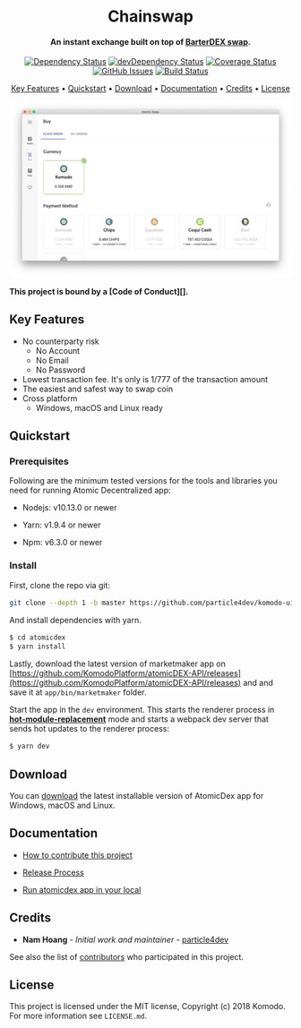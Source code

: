 <h1 align="center">
  Chainswap
  <br>
</h1>

<h4 align="center">An instant exchange built on top of <a href="https://komodoplatform.com/atomic-swaps/" target="_blank">BarterDEX swap</a>.</h4>

<div align="center">

[![Dependency Status](https://david-dm.org/particle4dev/komodo-ui-mono-repository.svg)](https://david-dm.org/particle4dev/komodo-ui-mono-repository)
[![devDependency Status](https://david-dm.org/particle4dev/komodo-ui-mono-repository/dev-status.svg)](https://david-dm.org/particle4dev/komodo-ui-mono-repository#info=devDependencies)
[![Coverage Status](https://coveralls.io/repos/github/particle4dev/komodo-ui-mono-repository/badge.svg)](https://coveralls.io/github/particle4dev/komodo-ui-mono-repository)
[![GitHub Issues](https://img.shields.io/github/issues/particle4dev/komodo-ui-mono-repository.svg)](https://github.com/particle4dev/komodo-ui-mono-repository/issues)
[![Build Status](https://travis-ci.com/particle4dev/komodo-ui-mono-repository.svg?branch=master)](https://travis-ci.com/particle4dev/komodo-ui-mono-repository)

</div>

<p align="center">
  <a href="#key-features">Key Features</a> •
  <a href="#quickstart">Quickstart</a> •
  <a href="#download">Download</a> •
  <a href="#documentation">Documentation</a> •
  <a href="#credits">Credits</a> •
  <a href="#license">License</a>
</p>

![screenshot](./docs/pictures/demo-dec-11-2018-15-54-48.png)

**This project is bound by a [Code of Conduct][].**

## Key Features

- No counterparty risk
  - No Account
  - No Email
  - No Password
- Lowest transaction fee. It's only is 1/777 of the transaction amount
- The easiest and safest way to swap coin
- Cross platform
  - Windows, macOS and Linux ready

## Quickstart

### Prerequisites

Following are the minimum tested versions for the tools and libraries you need for running Atomic Decentralized app:

- Nodejs: v10.13.0 or newer

- Yarn: v1.9.4 or newer

- Npm: v6.3.0 or newer

### Install

First, clone the repo via git:

```bash
git clone --depth 1 -b master https://github.com/particle4dev/komodo-ui-mono-repository.git
```

And install dependencies with yarn.

```bash
$ cd atomicdex
$ yarn install
```

Lastly, download the latest version of marketmaker app on [https://github.com/KomodoPlatform/atomicDEX-API/releases](https://github.com/KomodoPlatform/atomicDEX-API/releases) and and save it at `app/bin/marketmaker` folder.

Start the app in the `dev` environment. This starts the renderer process in [**hot-module-replacement**](https://webpack.js.org/guides/hmr-react/) mode and starts a webpack dev server that sends hot updates to the renderer process:

```bash
$ yarn dev
```

## Download

You can [download](https://github.com/chainmakers/chainmakers-ui-mono-repository/releases) the latest installable version of AtomicDex app for Windows, macOS and Linux.

## Documentation

- [How to contribute this project](docs/how-to-contribute.md)

- [Release Process](docs/release-process.md)

- [Run atomicdex app in your local](docs/run-atomicdex-app-in-your-local.md)

## Credits

- **Nam Hoang** - _Initial work and maintainer_ - [particle4dev](https://github.com/particle4dev)

See also the list of [contributors](AUTHORS.md) who participated in this project.

## License

This project is licensed under the MIT license, Copyright (c) 2018 Komodo. For more information see `LICENSE.md`.
